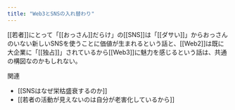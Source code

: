 ```yaml
---
title: "Web3とSNSの入れ替わり"
---
```


[[若者]]にとって「[[おっさん]]だらけ」の[[SNS]]は「[[ダサい]]」からおっさんのいない新しいSNSを使うことに価値が生まれるという話と、[[Web2]]は既に大企業に「[[独占]]」されているから[[Web3]]に魅力を感じるという話は、共通の構図なのかもしれない。

関連
- [[SNSはなぜ栄枯盛衰するのか]]
- [[若者の活動が見えないのは自分が老害化しているから]]
